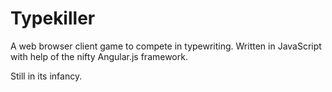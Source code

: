 Typekiller
==========

A web browser client game to compete in typewriting.
Written in JavaScript with help of the nifty Angular.js framework.

Still in its infancy.